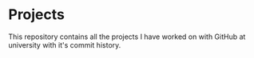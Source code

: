 # Projects
This repository contains all the projects I have worked on with GitHub at university with it's commit history.
